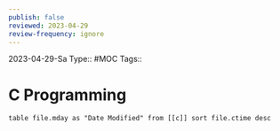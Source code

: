 ```yaml
---
publish: false
reviewed: 2023-04-29
review-frequency: ignore
---
```

2023-04-29-Sa
Type:: #MOC
Tags::

# C Programming
```dataview
table file.mday as "Date Modified" from [[c]] sort file.ctime desc
```
